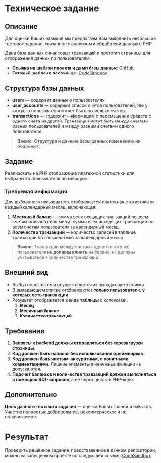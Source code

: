 # Техническое задание

## Описание

Для оценки Ваших навыков мы предлагаем Вам выполнить небольшое тестовое задание, связанное с анализом и обработкой данных в PHP.

Дана база данных финансовых транзакций и прототип страницы для отображения данных по пользователям.

- **Ссылка на шаблон проекта и дамп базы данных**: [GitHub](https://github.com/akrtauren/php_transactions_balance.git)
- **Готовый шаблон в песочнице**: [CodeSandbox](https://codesandbox.io/p/devbox/optimistic-hugle-4sr7rz?file=/index.php)

## Структура базы данных

- **users** — содержит данные о пользователях.
- **user_accounts** — содержит список счетов пользователей, где у каждого пользователя может быть несколько счетов.
- **transactions** — содержит информацию о перемещении средств с одного счета на другой. Транзакции могут быть между счетами разных пользователей и между разными счетами одного пользователя.

> **Важно**: **Структура и данные базы данных изменению не подлежат.**

## Задание

Реализовать на PHP отображение платежной статистики для выбранного пользователя по месяцам.

### Требуемая информация

Для выбранного пользователя отображается платежная статистика за каждый календарный месяц, включающая:

1. **Месячный баланс** — сумма всех входящих транзакций по всем счетам пользователя минус сумма всех исходящих транзакций по всем счетам пользователя за календарный месяц.
2. **Количество транзакций** — количество записей в таблице транзакций по пользователю за календарный месяц.

> **Важно**: Транзакции между счетами одного и того же пользователя **не должны влиять** на баланс, но должны учитываться в количестве транзакций.

## Внешний вид

- Выбор пользователя осуществляется из выпадающего списка.
- В выпадающем списке отображаются **только пользователи, у которых есть транзакции**.
- Результат отображается в виде **таблицы** с колонками:
  1. **Месяц**
  2. **Месячный баланс**
  3. **Количество транзакций**

## Требования

1. **Запросы к backend должны отправляться без перезагрузки страницы**.
2. **Код должен быть написан без использования фреймворков**.
3. **Код должен быть чистым, аккуратным, с понятными комментариями**. Лишние элементы и ненужные функции не допускаются.
4. **Подсчет балансов и количества транзакций должен выполняться с помощью SQL-запросов**, а не через циклы в PHP-коде.

## Дополнительно

 **Цель данного тестового задания** — оценка Ваших знаний и навыков. Участие полностью добровольное, некоммерческое и не оплачиваемое.

# Результат

Проверить решённое задание, представленное в данном репозитории, можно на запущенном проекте по следующей ссылке:
[CodeSandbox](https://codesandbox.io/p/github/pivasikkost/test-it-solutions/draft/elegant-benz)


